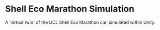 # Shell Eco Marathon Simulation

A 'virtual twin' of the UCL Shell Eco Marathon car, simulated within Unity.
